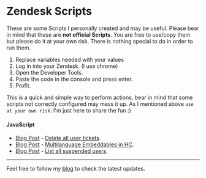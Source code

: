 Zendesk Scripts
===========

These are some Scripts I personally created and may be useful. Please bear in mind that these are **not official Scripts**. You are free to use/copy them but please do it at your own risk. There is nothing special to do in order to run them.

1. Replace variables needed with your values
2. Log in into your Zendesk. (I use chrome)
3. Open the Developer Tools.
4. Paste the code in the console and press enter.
5. Profit.

This is a quick and simple way to perform actions, bear in mind that some scripts not correctly configured may mess it up. As I mentioned above `use at your own risk`. I'm just here to share the fun :)


#### JavaScript

- [Blog Post](http://abelmartinromero.com/2014/12/01/zendesk-script-delete-all-user-tickets/) - [Delete all user tickets](https://github.com/abelmartinromero/zdscripts/blob/master/JavaScript/deleteAllUserTickets.js).
- [Blog Post](http://abelmartinromero.com/2014/12/07/zendesk-script-multilanguage-embeddables/) - [Multilanguage Embeddables in HC](https://github.com/abelmartinromero/zdscripts/blob/master/JavaScript/multilanguageEmbeddables.js).
- [Blog Post](#) - [List all suspended users](https://github.com/abelmartinromero/zdscripts/blob/master/JavaScript/listSuspendedUsers.js).

---
Feel free to follow my [blog](http://www.abelmartinromero.com) to check the latest updates.
